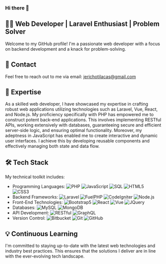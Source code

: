 ### Hi there 👋
## 👨‍💻 Web Developer | Laravel Enthusiast | Problem Solver
Welcome to my GitHub profile! I'm a passionate web developer with a focus on backend development and a knack for problem-solving.

## 📧 Contact
Feel free to reach out to me via email: jerichotilacas@gmail.com

## 🚀 Expertise
As a skilled web developer, I have showcased my expertise in crafting robust web applications utilizing technologies such as Laravel, Vue, React, and Node.js. My proficiency specifically with PHP has empowered me to construct potent back-end applications. This involves implementing RESTful APIs, working extensively with databases, guaranteeing secure and efficient server-side logic, and ensuring optimal functionality. Moreover, my adeptness in JavaScript has enabled me to create interactive and dynamic user interfaces. I achieve this by developing reusable components and effectively managing both state and data flow.

## 🛠️ Tech Stack
My technical toolkit includes:
- Programming Languages: ![PHP](https://github.com/path-to-your-php-icon)
  ![JavaScript](https://github.com/path-to-your-js-icon)
  ![SQL](https://github.com/path-to-your-sql-icon)
  ![HTML5](https://github.com/path-to-your-html5-icon)
  ![CSS3](https://github.com/path-to-your-css3-icon)
- Backend Frameworks: ![Laravel](https://github.com/path-to-your-laravel-icon)
  ![FuelPHP](https://github.com/path-to-your-fuelphp-icon)
  ![CodeIgniter](https://github.com/path-to-your-codeigniter-icon)
  ![Node.js](https://github.com/path-to-your-nodejs-icon)
- Front-End Technologies: ![Bootstrap5](https://github.com/path-to-your-bootstrap-icon)
  ![React](https://github.com/path-to-your-react-icon)
  ![Vue](https://github.com/path-to-your-vue-icon)
  ![JQuery](https://github.com/path-to-your-jquery-icon)
- Databases: ![MySQL](https://github.com/path-to-your-mysql-icon)
  ![MongoDB](https://github.com/path-to-your-mongodb-icon)
- API Development: ![RESTful](https://github.com/path-to-your-restful-icon)
  ![GraphQL](https://github.com/path-to-your-graphql-icon)
- Version Control: ![Bitbucket](https://github.com/path-to-your-bitbucket-icon)
  ![Git](https://github.com/path-to-your-git-icon)
  ![GitHub](https://github.com/path-to-your-github-icon)


## 💡 Continuous Learning
I'm committed to staying up-to-date with the latest web technologies and industry best practices. This ensures that the solutions I deliver are in line with the ever-evolving tech landscape.
